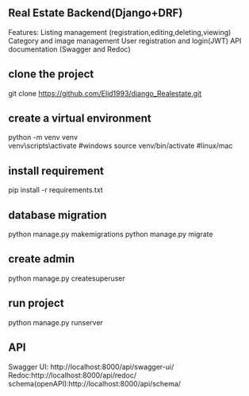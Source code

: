 ## Real Estate Backend(Django+DRF)
Features:
Listing management (registration,editing,deleting,viewing)
Category and image management
User registration and login(JWT)
API documentation (Swagger and Redoc)
## clone the project
git clone 
https://github.com/Elid1993/django_Realestate.git
## create a virtual environment
python -m venv venv  
venv\scripts\activate  #windows
source venv/bin/activate  #linux/mac
## install requirement
pip install -r requirements.txt
## database migration
python manage.py makemigrations
python manage.py migrate
## create admin 
python manage.py createsuperuser
## run project
python manage.py runserver
## API
Swagger UI: http://localhost:8000/api/swagger-ui/
Redoc:http://localhost:8000/api/redoc/
schema(openAPI):http://localhost:8000/api/schema/

